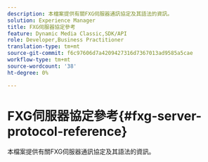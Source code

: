 ```yaml
---
description: 本檔案提供有關FXG伺服器通訊協定及其語法的資訊。
solution: Experience Manager
title: FXG伺服器協定參考
feature: Dynamic Media Classic,SDK/API
role: Developer,Business Practitioner
translation-type: tm+mt
source-git-commit: f6c97606d7a4209427316d7367013ad9585a5cae
workflow-type: tm+mt
source-wordcount: '38'
ht-degree: 0%

---
```



# FXG伺服器協定參考{#fxg-server-protocol-reference}

本檔案提供有關FXG伺服器通訊協定及其語法的資訊。

